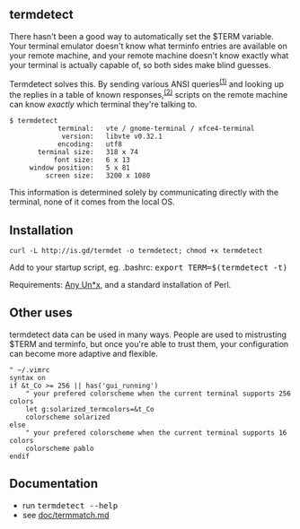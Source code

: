 ## termdetect

There hasn't been a good way to automatically set the $TERM variable.  Your terminal emulator doesn't know what terminfo entries are available on your remote machine, and your remote machine doesn't know exactly what your terminal is actually capable of, so both sides make blind guesses.

Termdetect solves this.  By sending various ANSI queries<sup>[(1)](https://github.com/DeeNewcum/termdetect/blob/master/doc/termmatch.md#capability-names-tests)</sup> and looking up the replies in a table of known responses,<sup>[(2)](https://github.com/DeeNewcum/termdetect/blob/master/src/termmatch.src)</sup> scripts on the remote machine can know *exactly* which terminal they're talking to.

    $ termdetect
                terminal:   vte / gnome-terminal / xfce4-terminal
                 version:   libvte v0.32.1
                encoding:   utf8
           terminal size:   318 x 74
               font size:   6 x 13
         window position:   5 x 81
             screen size:   3200 x 1080

This information is determined solely by communicating directly with the terminal, none of it comes from the local OS.

## Installation

    curl -L http://is.gd/termdet -o termdetect; chmod +x termdetect

Add to your startup script, eg. .bashrc:   <tt>export TERM=$(termdetect -t)</tt>

Requirements: [Any Un*x](https://github.com/DeeNewcum/termdetect/blob/master/doc/tested_on.txt), and a standard installation of Perl.

## Other uses

termdetect data can be used in many ways.  People are used to mistrusting $TERM and terminfo, but once you're able to trust them, your configuration can become more adaptive and flexible.

````vim
" ~/.vimrc
syntax on
if &t_Co >= 256 || has('gui_running')
    " your prefered colorscheme when the current terminal supports 256 colors
    let g:solarized_termcolors=&t_Co
    colorscheme solarized
else
    " your prefered colorscheme when the current terminal supports 16 colors
    colorscheme pablo
endif
````

## Documentation

* run <tt>termdetect --help</tt>
* see [doc/termmatch.md](https://github.com/DeeNewcum/termdetect/blob/master/doc/termmatch.md)

